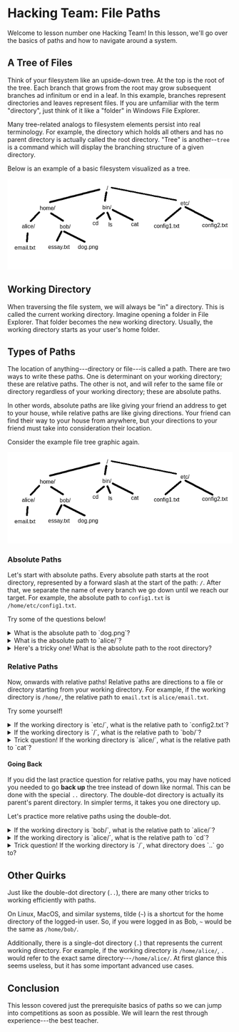 <main>

# Hacking Team: File Paths

Welcome to lesson number one Hacking Team! In this lesson,
we'll go over the basics of paths and how to navigate around
a system.

## A Tree of Files

Think of your filesystem like an upside-down tree. At the
top is the root of the tree. Each branch that grows from the
root may grow subsequent branches ad infinitum or end in a
leaf. In this example, branches represent directories and
leaves represent files. If you are unfamiliar with the term
"directory", just think of it like a "folder" in Windows
File Explorer.

Many tree-related analogs to filesystem elements persist
into real terminology. For example, the directory which
holds all others and has no parent directory is actually
called the root directory. "Tree" is another--`tree` is a
command which will display the branching structure of a
given directory.

Below is an example of a basic filesystem visualized as a
tree.

![An example of a file tree starting from the root directory](./file-tree.png)

## Working Directory

When traversing the file system, we will always be "in" a
directory. This is called the current working directory.
Imagine opening a folder in File Explorer. That folder
becomes the new working directory. Usually, the working
directory starts as your user's home folder.

## Types of Paths

The location of anything---directory or file---is called a
path. There are two ways to write these paths. One is
determinant on your working directory; these are relative
paths. The other is not, and will refer to the same file or
directory regardless of your working directory; these are
absolute paths.

In other words, absolute paths are like giving your friend
an address to get to your house, while relative paths are
like giving directions. Your friend can find their way to
your house from anywhere, but your directions to your friend
must take into consideration their location.

Consider the example file tree graphic again.

![Example file tree](./file-tree.png)

### Absolute Paths

Let's start with absolute paths. Every absolute path starts
at the root directory, represented by a forward slash at the
start of the path: `/`. After that, we separate the name of
every branch we go down until we reach our target. For
example, the absolute path to `config1.txt` is
`/home/etc/config1.txt`.

Try some of the questions below!

<details>
<summary>What is the absolute path to `dog.png`?</summary>

`/home/bob/dog.png`

</details>

<details>
<summary>What is the absolute path to `alice/`?</summary>

`/home/alice/`

</details>

<details>
<summary>Here's a tricky one! What is the absolute path to
the root directory?</summary>

`/`

</details>

### Relative Paths

Now, onwards with relative paths! Relative paths are
directions to a file or directory starting from your working
directory. For example, if the working directory is
`/home/`, the relative path to `email.txt` is
`alice/email.txt`.

Try some yourself!

<details>
<summary>If the working directory is `etc/`, what is the
relative path to `config2.txt`?</summary>

`config2.txt`

</details>

<details>
<summary>If the working directory is `/`, what is the
relative path to `bob/`?</summary>

`home/bob/`

</details>

<details>
<summary>Trick question! If the working directory is `alice/`,
what is the relative path to `cat`?</summary>

`../../bin/cat`

</details>

#### Going Back

If you did the last practice question for relative paths,
you may have noticed you needed to go **back up** the tree
instead of down like normal. This can be done with the
special `..` directory. The double-dot directory is actually
its parent's parent directory. In simpler terms, it takes
you one directory up.

Let's practice more relative paths using the double-dot.

<details>
<summary>If the working directory is `bob/`, what is the
relative path to `alice/`?</summary>

`../alice/`

</details>

<details>
<summary>If the working directory is `alice/`, what is the
relative path to `cd`?</summary>

`../../bin/cd`

</details>

<details>
<summary>Trick question! If the working directory is `/`, what directory
does `..` go to?</summary>

`..` leads to `/` as well! Remember that there is no
directory over the root directory.

</details>

## Other Quirks

Just like the double-dot directory (`..`), there are many
other tricks to working efficiently with paths.

On Linux, MacOS, and similar systems, tilde (`~`) is a
shortcut for the home directory of the logged-in user. So,
if you were logged in as Bob, `~` would be the same as
`/home/bob/`.

Additionally, there is a single-dot directory (`.`) that
represents the current working directory. For example, if
the working directory is `/home/alice/`, `.` would refer to
the exact same directory---`/home/alice/`. At first glance
this seems useless, but it has some important advanced use
cases.

## Conclusion

This lesson covered just the prerequisite basics of paths so
we can jump into competitions as soon as possible. We will
learn the rest through experience---the best teacher.

</main>
